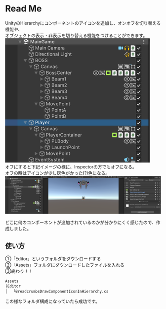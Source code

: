 # Read Me
UnityのHierarchyにコンポーネントのアイコンを追加し、オンオフを切り替える機能や、<br>
オブジェクトの表示・非表示を切り替える機能をつけることができます。<br>
![ダミー](Image/Icon.png)<br>
オフにすると下記イメージの様に、Inspectorの方でもオフになる。<br>
オフの時はアイコンが少し灰色がかった(?)色になる。<br>
![ダミー](Image/Icon2.png)<br>

どこに何のコンポーネントが追加されているのかが分かりにくく感じたので、作成しました。

## 使い方

①「Editor」というフォルダをダウンロードする<br>
②「Assets」フォルダにダウンロードしたファイルを入れる<br>
③終わり！！<br>

```
Assets
├Editor
│　 └BreadcrumbsDrawComponentIconInHierarchy.cs
```

この様なフォルダ構成になっていたら成功です。
